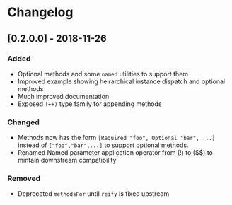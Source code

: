 # Changelog

## [0.2.0.0] - 2018-11-26
### Added
- Optional methods and some `named` utilities to support them
- Improved example showing heirarchical instance dispatch and optional methods
- Much improved documentation
- Exposed `(++)` type family for appending methods

### Changed
- Methods now has the form `[Required "foo", Optional "bar", ...]` instead of `["foo","bar",...]`
to support optional methods.
- Renamed Named parameter application operator from (!) to ($$) to mintain downstream compatibility

### Removed
- Deprecated `methodsFor` until `reify` is fixed upstream
